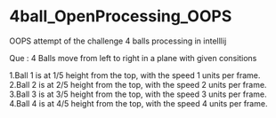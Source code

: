# 4ball_OpenProcessing_OOPS

OOPS attempt of the challenge 4 balls processing in intelllij

Que : 4 Balls move from left to right in a plane with given consitions

1.Ball 1 is at 1/5 height from the top, with the speed 1 units per frame.                             
2.Ball 2 is at 2/5 height from the top, with the speed 2 units per frame.                        
3.Ball 3 is at 3/5 height from the top, with the speed 3 units per frame.                  
4.Ball 4 is at 4/5 height from the top, with the speed 4 units per frame.                   
